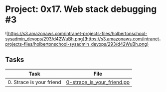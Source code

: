 # Project: 0x17. Web stack debugging #3

![https://s3.amazonaws.com/intranet-projects-files/holbertonschool-sysadmin_devops/293/d42WuBh.png](https://s3.amazonaws.com/intranet-projects-files/holbertonschool-sysadmin_devops/293/d42WuBh.png)

## Tasks

| Task | File |
| ---- | ---- |
| 0. Strace is your friend | [0-strace_is_your_friend.pp](./0-strace_is_your_friend.pp) |
